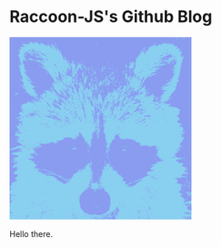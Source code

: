 # Raccoon-JS's Github Blog

![My icon.](https://github.com/Raccoon-JS/raccoon-git-blog/blob/master/entries/images/raccoon_icon.png)

Hello there.
